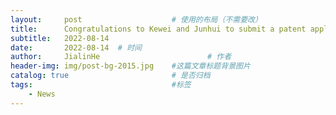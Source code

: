 ```yaml
---
layout:     post   				    # 使用的布局（不需要改）
title:      Congratulations to Kewei and Junhui to submit a patent application!				# 标题 
subtitle:   2022-08-14
date:       2022-08-14	# 时间
author:     JialinHe						# 作者
header-img: img/post-bg-2015.jpg 	#这篇文章标题背景图片
catalog: true 						# 是否归档
tags:								#标签
    - News
---
```



